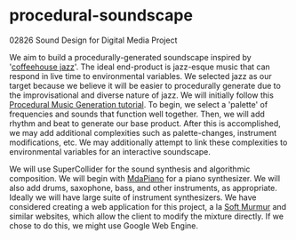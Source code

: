 # procedural-soundscape
02826 Sound Design for Digital Media Project

We aim to build a procedurally-generated soundscape inspired by '[coffeehouse jazz](https://www.youtube.com/watch?v=K2Q6YO3Ez44)'. The ideal end-product is jazz-esque music that can respond in live time to environmental variables. We selected jazz as our target because we believe it will be easier to procedurally generate due to the improvisational and diverse nature of jazz. We will initially follow this [Procedural Music Generation tutorial](http://www.procjam.com/tutorials/en/music/). To begin, we select a 'palette' of frequencies and sounds that function well together. Then, we will add rhythm and beat to generate our base product. After this is accomplished, we may add additional complexities such as palette-changes, instrument modifications, etc. We may additionally attempt to link these complexities to environmental variables for an interactive soundscape.

We will use SuperCollider for the sound synthesis and algorithmic composition. We will begin with [MdaPiano](http://doc.sccode.org/Classes/MdaPiano.html) for a piano synthesizer. We will also add drums, saxophone, bass, and other instruments, as appropriate. Ideally we will have large suite of instrument synthesizers. We have considered creating a web application for this project, a la [Soft Murmur](https://asoftmurmur.com/) and similar websites, which allow the client to modify the mixture directly. If we chose to do this, we might use Google Web Engine. 
